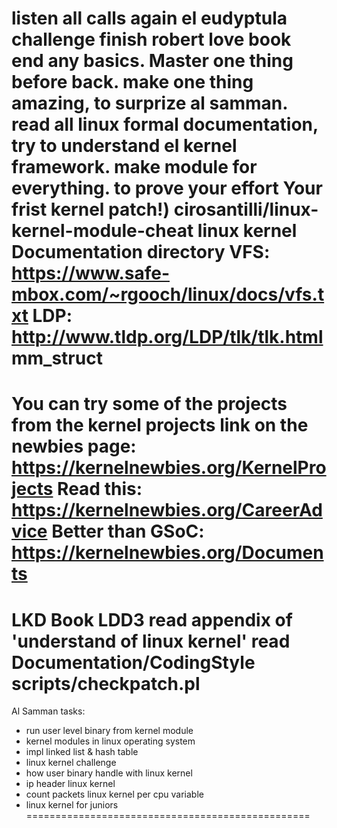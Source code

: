listen all calls again
el eudyptula challenge 
finish robert love book
end any basics.
Master one thing before back. make one thing amazing, to surprize al samman.
read all linux formal documentation, try to understand el kernel framework.
make module for everything. to prove your effort
Your frist kernel patch!)
cirosantilli/linux-kernel-module-cheat
linux kernel Documentation directory
VFS: https://www.safe-mbox.com/~rgooch/linux/docs/vfs.txt
LDP: http://www.tldp.org/LDP/tlk/tlk.html
mm_struct
=========================================
You can try some of the projects from the kernel projects link on the newbies page:
	https://kernelnewbies.org/KernelProjects
Read this:
	https://kernelnewbies.org/CareerAdvice
Better than GSoC:
	https://kernelnewbies.org/Documents
================================================
LKD Book
LDD3
read appendix of 'understand of linux kernel'
read Documentation/CodingStyle
scripts/checkpatch.pl
================================================
Al Samman tasks:
- run user level binary from kernel module
- kernel modules in linux operating system
- impl linked list & hash table
- linux kernel challenge
- how user binary handle with linux kernel
- ip header linux kernel
- count packets linux kernel per cpu variable
- linux kernel for juniors
=================================================










































